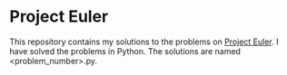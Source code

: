 # Project Euler

This repository contains my solutions to the problems on [Project Euler](https://projecteuler.net/). I have solved the problems in Python. The solutions are named <problem_number>.py.